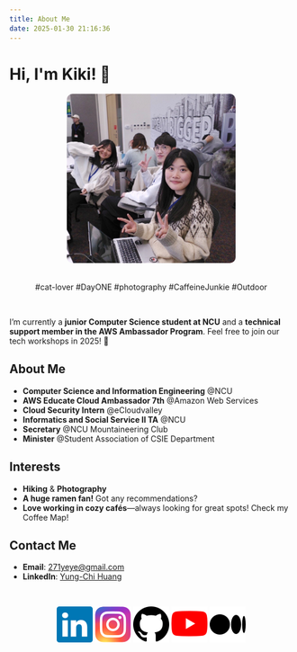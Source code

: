 ```yaml
---
title: About Me
date: 2025-01-30 21:16:36
---
```

# Hi, I'm Kiki! 👋

<center>
    <img src="/images/self1.jpeg" width="300" style="border-radius: 10px;">
</center>

<br/>

<div style="text-align: center;">

<p> #cat-lover #DayONE #photography #CaffeineJunkie #Outdoor<p/>

</div>

<br/>


I’m currently a **junior Computer Science student at NCU** and a **technical support member in the AWS Ambassador Program**. Feel free to join our tech workshops in 2025! 🚀  

## About Me
- **Computer Science and Information Engineering** @NCU  
- **AWS Educate Cloud Ambassador 7th** @Amazon Web Services 
- **Cloud Security Intern** @eCloudvalley  
- **Informatics and Social Service II TA** @NCU  
- **Secretary** @NCU Mountaineering Club  
- **Minister** @Student Association of CSIE Department  


## Interests
- **Hiking** & **Photography**  
- **A huge ramen fan!** Got any recommendations?  
- **Love working in cozy cafés**—always looking for great spots! Check my Coffee Map!

## Contact Me
- **Email**: [271yeye@gmail.com](mailto:271yeye@gmail.com)  
- **LinkedIn**: [Yung-Chi Huang](https://www.linkedin.com/in/yung-chi-huang/)  



<br/>


<div style="text-align: center;">

[![LinkedIn](images/linkedin.svg)](https://www.linkedin.com/in/yung-chi-huang/) [![Ins](images/instagram.svg)](https://www.instagram.com/photokii_/) [![github](images/github.svg)](https://github.com/ki225) [![Youtube](images/youtube.svg)](https://youtu.be/Dq_z8meAShM?si=V-PEjM61sWfRuYbm) [![medium](images/medium.svg)](https://medium.com/@271yeye)

</div>
